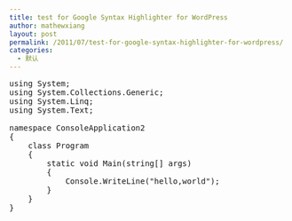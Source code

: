 ```yaml
---
title: test for Google Syntax Highlighter for WordPress
author: mathewxiang
layout: post
permalink: /2011/07/test-for-google-syntax-highlighter-for-wordpress/
categories:
  - 默认
---
```

<pre name="code" class="c-sharp">using System;
using System.Collections.Generic;
using System.Linq;
using System.Text;

namespace ConsoleApplication2
{
    class Program
    {
        static void Main(string[] args)
        {
            Console.WriteLine("hello,world");
        }
    }
}


</pre>